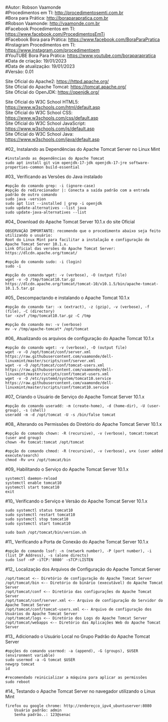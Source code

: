 #Autor: Robson Vaamonde<br>
#Procedimentos em TI: http://procedimentosemti.com.br<br>
#Bora para Prática: http://boraparapratica.com.br<br>
#Robson Vaamonde: http://vaamonde.com.br<br>
#Facebook Procedimentos em TI: https://www.facebook.com/ProcedimentosEmTi<br>
#Facebook Bora para Prática: https://www.facebook.com/BoraParaPratica<br>
#Instagram Procedimentos em TI: https://www.instagram.com/procedimentoem<br>
#YouTUBE Bora Para Prática: https://www.youtube.com/boraparapratica<br>
#Data de criação: 19/01/2023<br>
#Data de atualização: 19/01/2023<br>
#Versão: 0.01<br>

Site Oficial do Apache2: https://httpd.apache.org/<br>
Site Oficial do Apache Tomcat: https://tomcat.apache.org/<br>
Site Oficial do OpenJDK: https://openjdk.org/

Site Oficial do W3C School HTML5: https://www.w3schools.com/html/default.asp<br>
Site Oficial do W3C School CSS: https://www.w3schools.com/css/default.asp<br>
Site Oficial do W3C School JavaScript: https://www.w3schools.com/js/default.asp<br>
Site Oficial do W3C School Java: https://www.w3schools.com/java/default.asp

#02_ Instalando as Dependências do Apache Tomcat Server no Linux Mint<br>

	#instalando as dependências do Apache Tomcat
	sudo apt install git vim openjdk-17-jdk openjdk-17-jre software-properties-common build-essential

#03_ Verificando as Versões do Java instalado<br>

	#opção do comando grep: -i (ignore-case)
	#opção do redirecionador |: Conecta a saída padrão com a entrada padrão de outro comando
	sudo java -version
	sudo apt list --installed | grep -i openjdk
	sudo update-alternatives --list java
	sudo update-java-alternatives --list

#04_ Download do Apache Tomcat Server 10.1.x do site Oficial<br>

	OBSERVAÇÃO IMPORTANTE: recomendo que o procedimento abaixo seja feito utilizando o usuário: 
	Root do Linux Mint para facilitar a instalação e configuração do Apache Tomcat Server 10.1.x.
	Link Oficial das versões do Apache Tomcat Server: https://dlcdn.apache.org/tomcat/

	#opção do comando sudo: -i (login)
	sudo -i
	
	#opção do comando wget: -v (verbose), -O (output file)
	wget -v -O /tmp/tomcat10.tar.gz https://dlcdn.apache.org/tomcat/tomcat-10/v10.1.5/bin/apache-tomcat-10.1.5.tar.gz

#05_ Descompactando e instalando o Apache Tomcat 10.1.x<br>

	#opção do comando tar: -x (extract), -z (gzip), -v (verbose), -f (file), -C (directory)
	tar -xzvf /tmp/tomcat10.tar.gz -C /tmp
	
	#opção do comando mv: -v (verbose)
	mv -v /tmp/apache-tomcat* /opt/tomcat

#06_ Atualizando os arquivos de configuração do Apache Tomcat 10.1.x<br>

	#opção do comando wget: -v (verbose), -O (output file)
	wget -v -O /opt/tomcat/conf/server.xml https://raw.githubusercontent.com/vaamonde/dell-linuxmint/master/scripts/conf/server.xml
	wget -v -O /opt/tomcat/conf/tomcat-users.xml https://raw.githubusercontent.com/vaamonde/dell-linuxmint/master/scripts/conf/tomcat-users.xml
	wget -v -O /etc/systemd/system/tomcat10.service https://raw.githubusercontent.com/vaamonde/dell-linuxmint/master/scripts/conf/tomcat10.service

#07_ Criando o Usuário de Serviço do Apache Tomcat Server 10.1.x<br>

	#opção do comando useradd: -m (create-home), -d (home-dir), -U (user-group), -s (shell)
	useradd -m -d /opt/tomcat -U -s /bin/false tomcat

#08_ Alterando os Permissões do Diretório do Apache Tomcat Server 10.1.x<br>

	#opção do comando chown: -R (recursive), -v (verbose), tomcat:tomcat (user and group)
	chown -Rv tomcat:tomcat /opt/tomcat

	#opção do comando chmod: -R (recursive), -v (verbose), u+x (user added execute/search)
	chmod -Rv u+x /opt/tomcat/bin

#09_ Habilitando o Serviço do Apache Tomcat Server 10.1.x<br>

	systemctl daemon-reload
	systemctl enable tomcat10
	systemctl start tomcat10
	exit

#10_ Verificando o Serviço e Versão do Apache Tomcat Server 10.1.x<br>

	sudo systemctl status tomcat10
	sudo systemctl restart tomcat10
	sudo systemctl stop tomcat10
	sudo systemctl start tomcat10

	sudo bash /opt/tomcat/bin/version.sh

#11_ Verificando a Porta de Conexão do Apache Tomcat Server 10.1.x<br>

	#opção do comando lsof: -n (network number), -P (port number), -i (list IP Address), -s (alone directs)
	sudo lsof -nP -iTCP:'8080' -sTCP:LISTEN

#12_ Localização dos Arquivos de Configuração do Apache Tomcat Server<br>

	/opt/tomcat <-- Diretório de configuração do Apache Tomcat Server
	/opt/tomcat/bin <-- Diretório do binário (executável) do Apache Tomcat Server
	/opt/tomcat/conf <-- Diretório das configurações do Apache Tomcat Server
	/opt/tomcat/conf/server.xml <-- Arquivo de configuração do Servidor do Apache Tomcat Server
	/opt/tomcat/conf/tomcat-users.xml <-- Arquivo de configuração dos Usuários do Apache Tomcat Server
	/opt/tomcat/logs <-- Diretório dos Logs do Apache Tomcat Server
	/opt/tomcat/webapps <-- Diretório das Aplicações Web do Apache Tomcat Server

#13_ Adicionado o Usuário Local no Grupo Padrão do Apache Tomcat Server<br>

	#opções do comando usermod: -a (append), -G (groups), $USER (environment variable)
	sudo usermod -a -G tomcat $USER
	newgrp tomcat
	id
	
	#recomendado reinicializar a máquina para aplicar as permissões
	sudo reboot

#14_ Testando o Apache Tomcat Server no navegador utilizando o Linux Mint<br>

	firefox ou google chrome: http://endereçco_ipv4_ubuntuserver:8080
		Usuário padrão: admin
		Senha padrão..: 123@senac